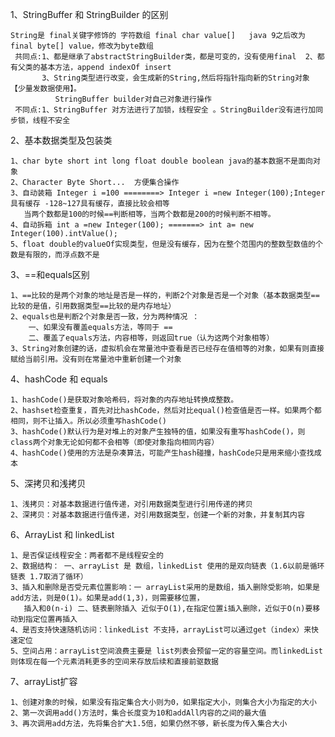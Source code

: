1、StringBuffer 和 StringBuilder 的区别

    String是 final关键字修饰的 字符数组 final char value[]   java 9之后改为 final byte[] value，修改为byte数组
     共同点:1、都是继承了abstractStringBuilder类，都是可变的，没有使用final  2、都有父类的基本方法，append indexOf insert
           3、String类型进行改变，会生成新的String,然后将指针指向新的String对象 【少量发数据使用】。
              StringBuffer builder对自己对象进行操作
     不同点:1、StringBuffer 对方法进行了加锁，线程安全 。StringBuilder没有进行加同步锁，线程不安全  
2、基本数据类型及包装类

    1、char byte short int long float double boolean java的基本数据不是面向对象
    2、Character Byte Short...  方便集合操作
    3、自动装箱 Integer i =100 ========> Integer i =new Integer(100);Integer具有缓存 -128~127具有缓存，直接比较会相等
       当两个数都是100的时候==判断相等，当两个数都是200的时候判断不相等。
    4、自动拆箱 int a =new Integer(100); =======> int a= new Integer(100).intValue();
    5、float double的valueOf实现类型，但是没有缓存，因为在整个范围内的整数型数值的个数是有限的，而浮点数不是
3、==和equals区别

    1、==比较的是两个对象的地址是否是一样的，判断2个对象是否是一个对象（基本数据类型==比较的是值，引用数据类型==比较的是内存地址）
    2、equals也是判断2个对象是否一致，分为两种情况 ： 
        一、如果没有覆盖equals方法，等同于 ==
        二、覆盖了equals方法，内容相等，则返回true（认为这两个对象相等）    
    3、String对象创建的话，虚拟机会在常量池中查看是否已经存在值相等的对象，如果有则直接赋给当前引用。没有则在常量池中重新创建一个对象
4、hashCode 和 equals
    
    1、hashCode()是获取对象哈希码，将对象的内存地址转换成整数。
    2、hashset检查重复，首先对比hashCode，然后对比equal()检查值是否一样。如果两个都相同，则不让插入。所以必须重写hashCode()
    3、hashCode()默认行为是对堆上的对象产生独特的值，如果没有重写hashCode()，则class两个对象无论如何都不会相等（即使对象指向相同内容）
    4、hashCode()使用的方法是杂凑算法，可能产生hash碰撞，hashCode只是用来缩小查找成本
5、深拷贝和浅拷贝
    
    1、浅拷贝：对基本数据进行值传递，对引用数据类型进行引用传递的拷贝
    2、深拷贝：对基本数据进行值传递，对引用数据类型，创建一个新的对象，并复制其内容   
6、ArrayList 和 linkedList
    
    1、是否保证线程安全：两者都不是线程安全的
    2、数据结构： 一、arrayList 是 数组，linkedList 使用的是双向链表（1.6以前是循环链表 1.7取消了循环）
    3、插入和删除是否受元素位置影响：一 arrayList采用的是数组，插入删除受影响，如果是add方法，则是0(1)。如果是add(1,3)，则需要移位置，
       插入和0(n-i) 二、链表删除插入 近似于O(1),在指定位置i插入删除，近似于O(n)要移动到指定位置再插入
    4、是否支持快速随机访问：linkedList 不支持，arrayList可以通过get（index）来快速定位
    5、空间占用：arrayList空间浪费主要是 list列表会预留一定的容量空间。而linkedList 则体现在每一个元素消耗更多的空间来存放后续和直接前驱数据
7、arrayList扩容

    1、创建对象的时候，如果没有指定集合大小则为0，如果指定大小，则集合大小为指定的大小
    2、第一次调用add()方法时，集合长度变为10和addAll内容的之间的最大值
    3、再次调用add方法，先将集合扩大1.5倍，如果仍然不够，新长度为传入集合大小